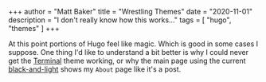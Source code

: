 +++
author = "Matt Baker"
title = "Wrestling Themes"
date = "2020-11-01"
description = "I don't really know how this works..."
tags = [
    "hugo",
    "themes"
]
+++

At this point portions of Hugo feel like magic. Which is good in some cases I suppose.  One thing I'd like to understand a bit better is why I could never get the [Terminal](https://github.com/panr/hugo-theme-terminal) theme working, or why the main page using the current [black-and-light](https://github.com/davidhampgonsalves/hugo-black-and-light-theme) shows my `About` page like it's a post.